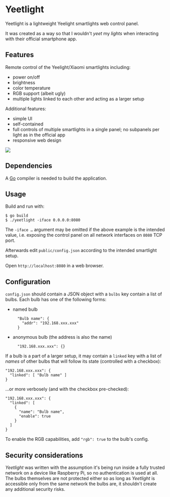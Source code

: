 # Yeetlight

Yeetlight is a lightweight Yeelight smartlights web control panel.

It was created as a way so that I wouldn't *yeet* my *lights* when
interacting with their official smartphone app.

## Features

Remote control of the Yeelight/Xiaomi smartlights including:
- power on/off
- brightness
- color temperature
- RGB support (albeit ugly)
- multiple lights linked to each other and acting as a larger setup

Additional features:
- simple UI
- self-contained
- full controls of multiple smartlights in a single panel; no
  subpanels per light as in the official app
- responsive web design

![](https://raw.githubusercontent.com/vifon/yeetlight/golang/master/example/screenshot1.png)

## Dependencies

A [Go](https://golang.org/) compiler is needed to build
the application.

## Usage

Build and run with:

    $ go build
    $ ./yeetlight -iface 0.0.0.0:8080

The `-iface …` argument may be omitted if the above example is the
intended value, i.e. exposing the control panel on all network
interfaces on `8080` TCP port.

Afterwards edit `public/config.json` according to the intended
smartlight setup.

Open `http://localhost:8080` in a web browser.

## Configuration

`config.json` should contain a JSON object with a `bulbs` key contain
a list of bulbs.  Each bulb has one of the following forms:

- named bulb

        "Bulb name": {
          "addr": "192.168.xxx.xxx"
        }

- anonymous bulb (the address is also the name)

        "192.168.xxx.xxx": {}

If a bulb is a part of a larger setup, it may contain a `linked` key
with a list of *names* of other bulbs that will follow its state
(controlled with a checkbox):

    "192.168.xxx.xxx": {
      "linked": [ "Bulb name" ]
    }

…or more verbosely (and with the checkbox pre-checked):

    "192.168.xxx.xxx": {
      "linked": [
        {
          "name": "Bulb name",
          "enable": true
        }
      ]
    }

To enable the RGB capabilities, add `"rgb": true` to the
bulb's config.

## Security considerations

*Yeetlight* was written with the assumption it's being run inside
a fully trusted network on a device like Raspberry Pi, so no
authentication is used at all.  The bulbs themselves are not protected
either so as long as *Yeetlight* is accessible only from the same
network the bulbs are, it shouldn't create any additional
security risks.
